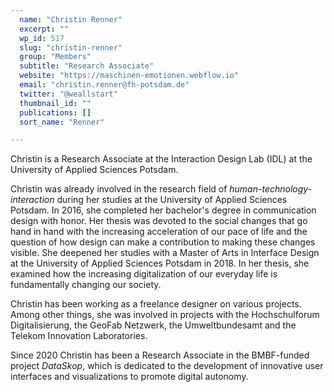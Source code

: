 ```yaml
---
  name: "Christin Renner"
  excerpt: ""
  wp_id: 517
  slug: "christin-renner"
  group: "Members"
  subtitle: "Research Associate"
  website: "https://maschinen-emotionen.webflow.io"
  email: "christin.renner@fh-potsdam.de"
  twitter: "@weallstart"
  thumbnail_id: ""
  publications: []
  sort_name: "Renner"

---
```

Christin is a Research Associate at the Interaction Design Lab (IDL) at the University of Applied Sciences Potsdam.

Christin was already involved in the research field of <i>human-technology-interaction</i> during her studies at the University of Applied Sciences Potsdam. In 2016, she completed her bachelor's degree in communication design with honor. Her thesis was devoted to the social changes that go hand in hand with the increasing acceleration of our pace of life and the question of how design can make a contribution to making these changes visible. She deepened her studies with a Master of Arts in Interface Design at the University of Applied Sciences Potsdam in 2018. In her thesis, she examined how the increasing digitalization of our everyday life is fundamentally changing our society.

Christin has been working as a freelance designer on various projects. Among other things, she was involved in projects with the Hochschulforum Digitalisierung, the GeoFab Netzwerk, the Umweltbundesamt and the Telekom Innovation Laboratories.

Since 2020 Christin has been a Research Associate in the BMBF-funded project <i>DataSkop</i>, which is dedicated to the development of innovative user interfaces and visualizations to promote digital autonomy.